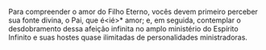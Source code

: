 ﻿Para compreender o amor do Filho Eterno, vocês devem primeiro perceber sua fonte divina, o Pai, que é<ié>* amor; e, em seguida, contemplar o desdobramento dessa afeição infinita no amplo ministério do Espírito Infinito e suas hostes quase ilimitadas de personalidades ministradoras.
